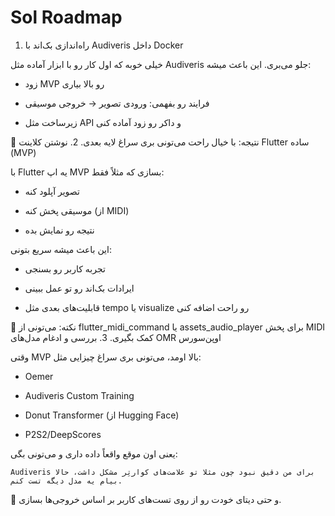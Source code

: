 # Sol Roadmap

1. راه‌اندازی بک‌اند با Audiveris داخل Docker

خیلی خوبه که اول کار رو با ابزار آماده مثل Audiveris جلو می‌بری. این باعث میشه:

- زود MVP رو بالا بیاری

- فرایند رو بفهمی: ورودی تصویر → خروجی موسیقی

- زیرساخت مثل API و داکر رو زود آماده کنی

📌 نتیجه: با خیال راحت می‌تونی بری سراغ لایه بعدی.
2. نوشتن کلاینت Flutter ساده (MVP)

با Flutter یه اپ MVP بسازی که مثلاً فقط:

- تصویر آپلود کنه

- موسیقی پخش کنه (از MIDI)

- نتیجه رو نمایش بده

این باعث میشه سریع بتونی:

- تجربه کاربر رو بسنجی

- ایرادات بک‌اند رو تو عمل ببینی

- قابلیت‌های بعدی مثل tempo یا visualize رو راحت اضافه کنی

📌 نکته: می‌تونی از flutter_midi_command یا assets_audio_player برای پخش MIDI کمک بگیری.
3. بررسی و ادغام مدل‌های OMR اوپن‌سورس

وقتی MVP بالا اومد، می‌تونی بری سراغ چیزایی مثل:

- Oemer

- Audiveris Custom Training

- Donut Transformer (از Hugging Face)

- P2S2/DeepScores

یعنی اون موقع واقعاً داده داری و می‌تونی بگی:

    Audiveris برای من دقیق نبود چون مثلا تو علامت‌های کوارتِر مشکل داشت، حالا بیام یه مدل دیگه تست کنم.

📌 و حتی دیتای خودت رو از روی تست‌های کاربر بر اساس خروجی‌ها بسازی.
